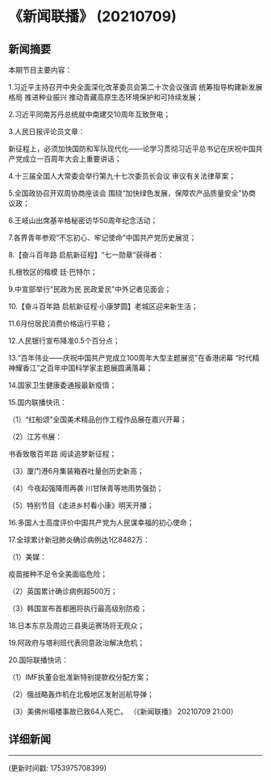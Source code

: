 # 《新闻联播》 (20210709)

## 新闻摘要

本期节目主要内容：


1.习近平主持召开中央全面深化改革委员会第二十次会议强调 统筹指导构建新发展格局 推进种业振兴 推动青藏高原生态环境保护和可持续发展；


2.习近平同南苏丹总统就中南建交10周年互致贺电；


3.人民日报评论员文章：

新征程上，必须加快国防和军队现代化——论学习贯彻习近平总书记在庆祝中国共产党成立一百周年大会上重要讲话；


4.十三届全国人大常委会举行第九十七次委员长会议 审议有关法律草案；


5.全国政协召开双周协商座谈会 围绕“加快绿色发展，保障农产品质量安全”协商议政；


6.王岐山出席基辛格秘密访华50周年纪念活动；


7.各界青年参观“不忘初心、牢记使命”中国共产党历史展览；


8.【奋斗百年路 启航新征程】“七一勋章”获得者：

扎根牧区的楷模 廷·巴特尔；


9.中宣部举行“民政为民 民政爱民”中外记者见面会；


10.【奋斗百年路 启航新征程·小康梦圆】老城区迎来新生活；


11.6月份居民消费价格运行平稳；


12.人民银行宣布降准0.5个百分点；


13.“百年伟业——庆祝中国共产党成立100周年大型主题展览”在香港闭幕 “时代精神耀香江”之百年中国科学家主题展圆满落幕；


14.国家卫生健康委通报最新疫情；


15.国内联播快讯：


（1）“红船颂”全国美术精品创作工程作品展在嘉兴开幕；


（2）江苏书展：

书香致敬百年路 阅读追梦新征程；


（3）厦门港6月集装箱吞吐量创历史新高；


（4）今夜起强降雨再袭 川甘陕青等地雨势强劲；


（5）特别节目《走进乡村看小康》明天开播；


16.多国人士高度评价中国共产党为人民谋幸福的初心使命；


17.全球累计新冠肺炎确诊病例达1亿8482万：


（1）美媒：

疫苗接种不足令全美面临危险；


（2）英国累计确诊病例超500万；


（3）韩国宣布首都圈将执行最高级别防疫；


18.日本东京及周边三县奥运赛场将无观众；


19.阿政府与塔利班代表同意政治解决危机；


20.国际联播快讯：


（1）IMF执董会批准新特别提款权分配方案；


（2）俄战略轰炸机在北极地区发射巡航导弹；


（3）美佛州塌楼事故已致64人死亡。
（《新闻联播》 20210709 21:00）

## 详细新闻

---

(更新时间戳: 1753975708399)


